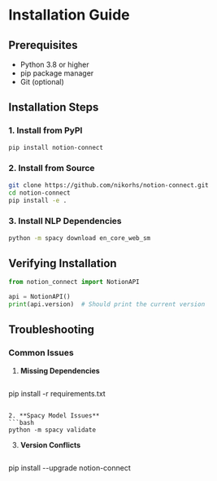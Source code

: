 # Installation Guide

## Prerequisites

- Python 3.8 or higher
- pip package manager
- Git (optional)

## Installation Steps

### 1. Install from PyPI

```bash
pip install notion-connect
```

### 2. Install from Source

```bash
git clone https://github.com/nikorhs/notion-connect.git
cd notion-connect
pip install -e .
```

### 3. Install NLP Dependencies

```bash
python -m spacy download en_core_web_sm
```

## Verifying Installation

```python
from notion_connect import NotionAPI

api = NotionAPI()
print(api.version)  # Should print the current version
```

## Troubleshooting

### Common Issues

1. **Missing Dependencies**
   ```bash
pip install -r requirements.txt
   ```

2. **Spacy Model Issues**
   ```bash
python -m spacy validate
   ```

3. **Version Conflicts**
   ```bash
pip install --upgrade notion-connect
   ```
